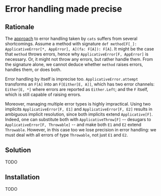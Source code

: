 # Error handling made precise

## Rationale

The [approach](https://typelevel.org/cats/typeclasses/applicativemonaderror.html) to error handling taken by `cats` suffers from several shortcomings.
Assume a method with signature `def method[F[_]: ApplicativeError[*, AppError], A](fa: F[A]): F[A]`.
It might be the case that `method` throws errors, hence why `ApplicativeError[F, AppError]` is necessary.
Or, it might not throw any errors, but rather handle them.
From the signature alone, we cannot deduce whether `method` raises errors, handles them, or does both.

Error handling by itself is imprecise too. `ApplicativeError.attempt` transforms an `F[A]` into an `F[Either[E, A]]`,
which has two error channels: `Either[E, *]` where errors are reported as `Either.Left`; and the `F` itself, which is still capable of raising errors.

Moreover, managing multiple error types is highly impractical.
Using two implicits `ApplicativeError[F, E1]` and `ApplicativeError[F, E2]` results in ambiguous implicit resolution,
since both implicits extend `Applicative[F]`.
Indeed, one can substitute both with `ApplicativeThrow[F]` -- desugars to `ApplicativeError[F, Throwable]` -- and make both `E1` and `E2` extend `Throwable`.
However, in this case too we lose precision in error handling: we must deal with all errors of type `Throwable`, not just `E1` and `E2`.

## Solution

TODO

## Installation

TODO